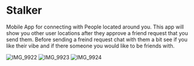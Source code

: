 # Stalker
 
 Mobile App for connecting with People located around you. This app will show you other user locations after they approve a friend
 request that you send them. Before sending a freind request chat with them a bit see if you like their vibe and if there someone you would
 like to be friends with.


![IMG_9922](https://user-images.githubusercontent.com/83037265/230747500-6cb4c481-840b-4859-a10a-09cbd0b98a1e.PNG)
![IMG_9923](https://user-images.githubusercontent.com/83037265/230747502-e13fcf47-7389-4e6f-ba75-241532f35472.PNG)
![IMG_9924](https://user-images.githubusercontent.com/83037265/230747503-d1b276d1-af47-4b3c-89b9-e041a28712bc.PNG)
